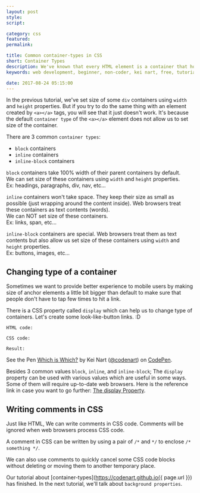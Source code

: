 ```yaml
---
layout: post
style:
script:

category: css
featured:
permalink:

title: Common container-types in CSS
short: Container Types
description: We've known that every HTML element is a container that hold some contents. <br>We've also set size of some containers in the previous tutorial. <br>Let's talk a little bit more about containers.
keywords: web development, beginner, non-coder, kei nart, free, tutorial, coding, programming, code nart, html, css, display, property

date: 2017-08-24 05:15:00
---
```


In the previous tutorial, we've set size of some `div` containers using `width`
and `height` properties. But if you try to do the same thing with an element
created by `<a></a>` tags, you will see that it just doesn't work. It's because
the default `container type` of the `<a></a>` element does not allow us to set
size of the container.

There are 3 common `container types`:

- `block` containers
- `inline` containers
- `inline-block` containers

`block` containers take 100% width of their parent containers by default.  
We can set size of these containers using `width` and `height` properties.  
Ex: headings, paragraphs, div, nav, etc...

`inline` containers won't take space. They keep their size as small as possible
(just wrapping around the content inside). Web browsers treat these containers
as text contents (words).  
We can NOT set size of these containers.  
Ex: links, span, etc...

`inline-block` containers are special. Web browsers treat them as text contents
but also allow us set size of these containers using `width` and `height` properties.  
Ex: buttons, images, etc...

## Changing type of a container

Sometimes we want to provide better experience to mobile users by making size of
anchor elements a little bit bigger than default to make sure that people don't
have to tap few times to hit a link.

There is a CSS property called `display` which can help us to change type of
containers. Let's create some look-like-button links. :D  

`HTML code:`
<script src="https://gist.github.com/codenart/6c2bbe34a1aa628ea3ed8f95af208d04.js">
</script>

`CSS code:`
<script src="https://gist.github.com/codenart/b2587f37a88d04ea92a337e5c327f706.js">
</script>

`Result:`

<p data-height="500" data-theme-id="light" data-slug-hash="yzLRmE"
   data-default-tab="result" data-user="codenart" data-embed-version="2"
   data-pen-title="Which is Which?" class="codepen">
   See the Pen <a href="https://codepen.io/codenart/pen/yzLRmE/">Which is Which?</a>
   by Kei Nart (<a href="https://codepen.io/codenart">@codenart</a>) on
   <a href="https://codepen.io">CodePen</a>.
</p>
<script async src="https://production-assets.codepen.io/assets/embed/ei.js"></script>

Besides 3 common values `block`, `inline`, and `inline-block`; The `display`
property can be used with various values which are useful in some ways. Some of
them will require up-to-date web browsers. Here is the reference link in case
you want to go further:
[The display Property](https://www.w3schools.com/cssref/pr_class_display.asp "ext").

## Writing comments in CSS

Just like HTML, We can write comments in CSS code. Comments will be ignored when
web browsers process CSS code.

A comment in CSS can be written by using a pair of `/*` and `*/` to enclose
`/* something */`.

We can also use comments to quickly cancel some CSS code blocks without deleting
or moving them to another temporary place.

Our tutorial about [container-types](https://codenart.github.io{{ page.url }})
has finished. In the next tutorial, we'll talk about `background properties`.
